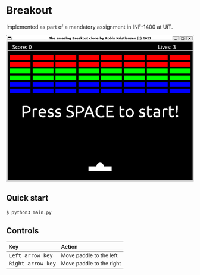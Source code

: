 # Breakout

Implemented as part of a mandatory assignment in INF-1400 at UiT.

![Breakout](imgs/breakout.png)

## Quick start

```console
$ python3 main.py
```

## Controls
|Key|Action|
|:--|:--|
| <kbd>Left arrow key</kbd> | Move paddle to the left |
| <kbd>Right arrow key</kbd> | Move paddle to the right |
